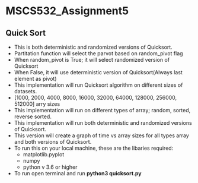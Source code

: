 # MSCS532_Assignment5

## Quick Sort
* This is both deterministic and randomized versions of Quicksort.
* Partitation function will select the parvot based on random_pivot flag
* When random_pivot is True; it will select randomized version of Quicksort 
* When False, it will use deterministic version of Quicksort(Always last element as pivot)
* This implementation will run Quicksort algorithm on different sizes of datasets.
* [1000, 2000, 4000, 8000, 16000, 32000, 64000, 128000, 256000, 512000] arry sizes
* This implementation will run on different types of array; random, sorted, reverse sorted.
* This implementation will run both deterministic and randomized versions of Quicksort.
* This version will create a graph of time vs array sizes for all types array and both versions of Quicksort.
* To run this on your local machine, these are the libaries required:
    * matplotlib.pyplot
    * numpy
    * python v 3.6 or higher
* To run open terminal and run
**python3 quicksort.py**
